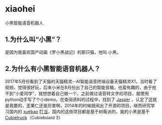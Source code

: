 # xiaohei
小黑智能语音机器人

## 1.为什么叫“小黑”？
是因为我喜欢国产动画《罗小黑战记》的那只猫，他叫 小黑。

## 2.为什么有小黑智能语音机器人？
2017年5月份看到了天猫的天猫精灵--AI智能语音终端设备天猫精灵X1，当时看了视频，觉得很好玩，后来小米在8月份出了自己的智能音箱，也蛮有趣的，由于抢不到“小爱同学”，就想想着自己做一个，之前做过语音转文字的项目，就使用python动手写了个小demo，在查阅资料的过程中，找到了 [Jasper](https://github.com/jasperproject/jasper-client) ，认定了这就是我要的，歪果仁还是厉害啊，2014年的时候就闹出了开源的项目，继而研究学习国内的 [xuebao](https://github.com/niutool/xuebao) [叮当](https://github.com/wzpan/dingdang-robot)，国内的这些项目都是基于树莓派的，我的小黑是基于[Cubietruck](http://cubieboard.org/)（Cubieboard 3）



